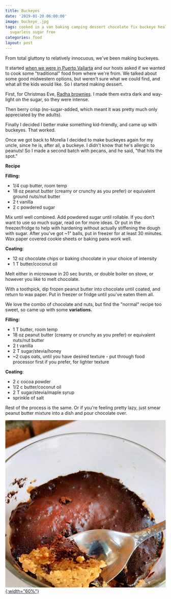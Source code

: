 ```yaml
---
title: Buckeyes
date: '2019-01-20 06:00:00'
image: buckeye_.jpg
tags: cooked in a van baking camping dessert chocolate fix buckeye healthy nutritious
  sugarless sugar free
categories: food
layout: post
---
```


From total gluttony to relatively innocuous, we've been making buckeyes.

It started [when we were in Puerto Vallarta](https://reverdecer.annalisagross.com/2018/12/29/my-kind-of-puerto-vallarta/) and our hosts asked if we wanted to cook some "traditional" food from where we're from. We talked about some good midwestern options, but weren't sure what we could find, and what all the kids would like. So I started making dessert.

First, for Christmas Eve, [Radha brownies](https://reverdecer.annalisagross.com/2018/11/21/how-to-make-brownies-in-a-grill/). I made them extra dark and way-light on the sugar, so they were intense.

Then berry crisp (no-sugar-added, which meant it was pretty much only appreciated by the adults).

Finally I decided I better make something kid-friendly, and came up with buckeyes. That worked.

Once we got back to Morelia I decided to make buckeyes again for my uncle, since he is, after all, a buckeye. I didn't know that he's allergic to peanuts! So I made a second batch with pecans, and he said, "that hits the spot."

**Recipe**

**Filling:**
* 1/4 cup butter, room temp
* 18 oz peanut butter (creamy or crunchy as you prefer) or equivalent ground nuts/nut butter
* 2 t vanilla
* 2 c powdered sugar

Mix until well combined. Add powdered sugar until rollable. If you don't want to use so much sugar, read on for more ideas. Or put in the freezer/fridge to help with hardening without actually stiffening the dough with sugar. After you've got ~1" balls, put in freezer for at least 30 minutes. Wax paper covered cookie sheets or baking pans work well.

**Coating**:
* 12 oz chocolate chips or baking chocolate in your choice of intensity
* 1 T butter/coconut oil

Melt either in microwave in 20 sec bursts, or double boiler on stove, or however you like to melt chocolate.

With a toothpick, dip frozen peanut butter into chocolate until coated, and return to wax paper. Put in freezer or fridge until you've eaten them all.

We love the combo of chocolate and nuts, but find the "normal" recipe too sweet, so came up with some **variations.**

**Filling:**
* 1 T butter, room temp
* 18 oz peanut butter (creamy or crunchy as you prefer) or equivalent nuts/nut butter
* 2 t vanilla
* 2 T sugar/stevia/honey
* ~2 cups oats, until you have desired texture - put through food processor first if you prefer, for lighter texture

**Coating**:
* 2 c cocoa powder
* 1/2 c butter/coconut oil
* 2 T sugar/stevia/maple syrup
* sprinkle of salt

Rest of the process is the same. Or if you're feeling pretty lazy, just smear peanut butter mixture into a dish and pour chocolate over.

[![](/images/buckeyes2_.jpg){:width="60%"}](/images/buckeyes2.jpg)